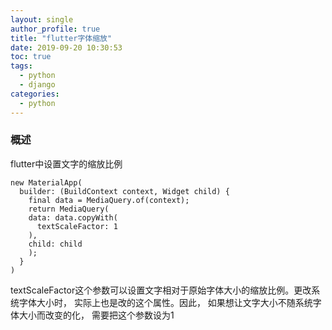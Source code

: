 ```yaml
---
layout: single
author_profile: true
title: "flutter字体缩放"
date: 2019-09-20 10:30:53
toc: true
tags:
  - python
  - django
categories:
  - python
---
```


### 概述
flutter中设置文字的缩放比例

```
new MaterialApp(
  builder: (BuildContext context, Widget child) {
    final data = MediaQuery.of(context);
    return MediaQuery(
    data: data.copyWith(
      textScaleFactor: 1
    ),
    child: child
    );
  }
)
```

textScaleFactor这个参数可以设置文字相对于原始字体大小的缩放比例。更改系统字体大小时， 实际上也是改的这个属性。因此， 如果想让文字大小不随系统字体大小而改变的化， 需要把这个参数设为1
